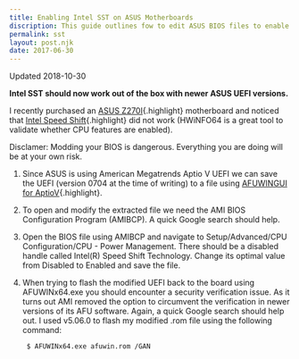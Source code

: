 ```yaml
---
title: Enabling Intel SST on ASUS Motherboards
discription: This guide outlines fow to edit ASUS BIOS files to enable Intel Speed Shift on unsupported motherboards.
permalink: sst
layout: post.njk
date: 2017-06-30
---
```

Updated 2018-10-30

**Intel SST should now work out of the box with newer ASUS UEFI versions.**

I recently purchased an [ASUS Z270I](https://rog.asus.com/motherboards/rog-strix/rog-strix-z270-i-gaming-model/){.highlight} motherboard and noticed that [Intel Speed Shift](https://arstechnica.com/information-technology/2015/08/the-many-tricks-intel-skylake-uses-to-go-faster-and-use-less-power/){.highlight} did not work (HWiNFO64 is a great tool to validate whether CPU features are enabled). 

Disclamer: Modding your BIOS is dangerous. Everything you are doing will be at your own risk.

1. Since ASUS is using American Megatrends Aptio V UEFI we can save the UEFI (version 0704 at the time of writing) to a file using [AFUWINGUI for AptioV](https://ami.com/en/products/bios-uefi-tools-and-utilities/bios-uefi-utilities/){.highlight}.

2. To open and modify the extracted file we need the AMI BIOS Configuration Program (AMIBCP). A quick Google search should help.

3. Open the BIOS file using AMIBCP and navigate to Setup/Advanced/CPU Configuration/CPU - Power Management. There should be a disabled handle called Intel(R) Speed Shift Technology. Change its optimal value from Disabled to Enabled and save the file. 

4. When trying to flash the modified UEFI back to the board using AFUWINx64.exe you should encounter a security verification issue. As it turns out AMI removed the option to circumvent the verification in newer versions of its AFU software. Again, a quick Google search should help out. I used v5.06.0 to flash my modified .rom file using the following command:

		$ AFUWINx64.exe afuwin.rom /GAN

